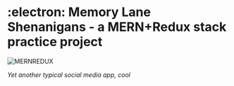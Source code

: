 # :electron: Memory Lane Shenanigans - a MERN+Redux stack practice project


![MERNREDUX](https://i.imgur.com/CVHmYnM.jpg)


 *Yet another typical social media app, cool*
